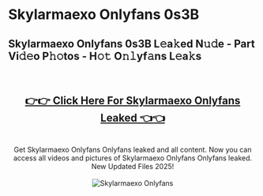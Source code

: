 # Skylarmaexo Onlyfans 0s3B

<h2>Skylarmaexo Onlyfans 0s3B  L𝚎a𝚔ed N𝚞𝚍e - Part Vi𝚍𝚎o P𝚑𝚘tos - H𝚘𝚝 O𝚗𝚕yf𝚊ns L𝚎a𝚔s</h2>
<br>
<div align="center">
<h2><a href="https://213.232.235.80/live/video.php?q=skylarmaexo-onlyfans" rel="nofollow">👉👉 Click Here For Skylarmaexo Onlyfans Leaked 👈👈</a></h2>

<br>
Get Skylarmaexo Onlyfans Onlyfans leaked and all content. Now you can access all videos and pictures of Skylarmaexo Onlyfans Onlyfans leaked. New Updated Files 2025!
<br>
<br>
<a href="https://213.232.235.80/live/video.php?q=skylarmaexo-onlyfans" rel="nofollow" data-target="animated-image.originalLink"><img src="https://i.imgur.com/dJHk4Zq.gif" alt="Skylarmaexo Onlyfans" style="max-width: 100%; display: inline-block;" data-target="animated-image.originalImage"></a>
</div>
<br>